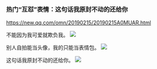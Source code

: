 ### 热门“互怼”表情：这句话我原封不动的还给你
https://new.qq.com/omn/20190215/20190215A0MUAR.html

不能因为我可爱就欺负我。
![](https://inews.gtimg.com/newsapp_bt/0/7289802498/640)

别人自拍能当头像，我的只能当表情包。
![](https://inews.gtimg.com/newsapp_bt/0/6884914231/640)

这句话我原封不动的还给你。
![](https://inews.gtimg.com/newsapp_bt/0/7440345948/640)
